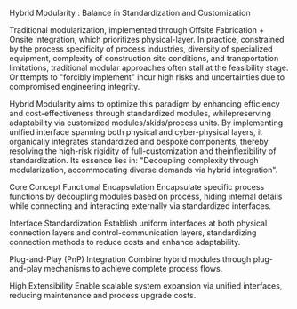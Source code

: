 Hybrid Modularity : Balance in Standardization and Customization

Traditional modularization​​, implemented through ​​Offsite Fabrication + Onsite Integration​​, which prioritizes physical-layer. In practice, constrained by the ​​process specificity​​ of process industries, ​​diversity of specialized equipment​​, ​​complexity of construction site conditions​​, and ​​transportation limitations​​, traditional modular approaches often stall at the feasibility stage. Or ttempts to "forcibly implement" incur high risks and uncertainties due to compromised engineering integrity.

​​Hybrid Modularity​​ aims to optimize this paradigm by ​​enhancing efficiency and cost-effectiveness through standardized modules​​, while ​​preserving adaptability via customized modules/skids/process units​​. By implementing ​​unified interface spanning both physical and cyber-physical layers, it ​​organically integrates standardized and bespoke components​​, thereby resolving the ​​high-risk rigidity of full-customization​​ and the ​​inflexibility of standardization​​. Its essence lies in: ​​"Decoupling complexity through modularization, accommodating diverse demands via hybrid integration"​​.


Core Concept
​​Functional Encapsulation​​
Encapsulate specific process functions by decoupling modules based on process, hiding internal details while connecting and interacting externally via standardized interfaces.

Interface Standardization
Establish uniform interfaces at both physical connection layers and control-communication layers, standardizing connection methods to reduce costs and enhance adaptability.

​​Plug-and-Play (PnP) Integration​​
Combine hybrid modules through plug-and-play mechanisms to achieve complete process flows.

​​High Extensibility​​
Enable scalable system expansion via unified interfaces, reducing maintenance and process upgrade costs.
